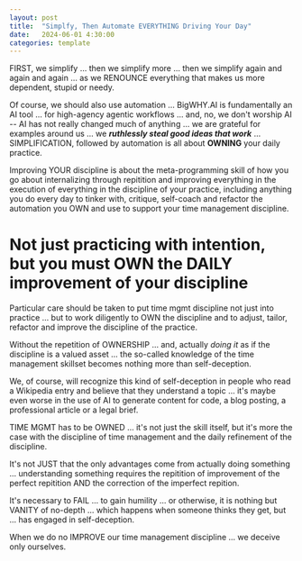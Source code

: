```yaml
---
layout: post
title:  "Simplfy, Then Automate EVERYTHING Driving Your Day"
date:   2024-06-01 4:30:00
categories: template
---
```


FIRST, we simplify ... then we simplify more ... then we simplify again and again and again ... as we RENOUNCE everything that makes us more dependent, stupid or needy.

Of course, we should also use automation ... BigWHY.AI is fundamentally an AI tool ... for high-agency agentic workflows ... and, no, we don't worship AI -- AI has not really changed much of anything ... we are grateful for examples around us ... we ***ruthlessly steal good ideas that work*** ... SIMPLIFICATION, followed by automation is all about  **OWNING** your daily practice.

Improving YOUR discipline is about the meta-programming skill of how you go about internalizing through repitition and improving everything in the execution of everything in the discipline of your practice, including anything you do every day to tinker with, critique, self-coach and refactor the automation you OWN and use to support your time management discipline.

# Not just practicing with intention, but you must OWN the DAILY improvement of your discipline
 
Particular care should be taken to put time mgmt discipline not just into practice ... but to work diligently to OWN the discipline and to adjust, tailor, refactor and improve the discipline of the practice.

Without the repetition of OWNERSHIP ... and, actually *doing it* as if the discipline is a valued asset ... the so-called knowledge of the time management skillset becomes nothing more than self-deception.

We, of course, will recognize this kind of self-deception in people who read a Wikipedia entry and believe that they understand a topic ... it's maybe even worse in the use of AI to generate content for code, a blog posting, a professional article or a legal brief.

TIME MGMT has to be OWNED ... it's not just the skill itself, but it's more the case with the discipline of time management and the daily refinement of the discipline. 

It's not JUST that the only advantages come from actually doing something ... understanding something requires the repitition of improvement of the perfect repitition AND the correction of the imperfect repition.

It's necessary to FAIL ... to gain humility ... or otherwise, it is nothing but VANITY of no-depth ... which happens when someone thinks they get, but ... has engaged in self-deception.

When we do no IMPROVE our time management discipline ... we deceive only ourselves.
